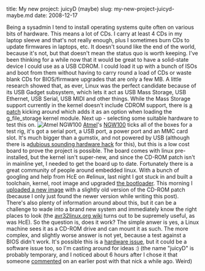 title: My new project: juicyD (maybe)
slug: my-new-project-juicyd-maybe.md
date: 2008-12-17


Being a sysadmin I tend to install operating systems quite often on various bits of hardware. This means a lot of CDs. I carry at least 4 CDs in my laptop sleeve and that's not really enough, plus I sometimes burn CDs to update firmwares in laptops, etc.
It doesn't sound like the end of the world, because it's not, but that doesn't mean the status quo is worth keeping. I've been thinking for a while now that it would be great to have a solid-state device I could use as a USB CDROM. I could load it up with a bunch of ISOs and boot from them without having to carry round a load of CDs or waste blank CDs for BIOS/firmware upgrades that are only a few MB.
A little research showed that, as ever, Linux was the perfect candidate because of its USB Gadget subsystem, which lets it act as USB Mass Storage, USB Ethernet, USB Serial, USB MIDI and other things.
While the Mass Storage support currently in the kernel doesn't include CDROM support, there is [a patch](http://www.kernel.org/pub/linux/kernel/people/gregkh/gregkh-2.6/gregkh-04-usb/usb-g_file_storage-add-cd-rom-emulation.patch "g_file_storage CD-ROM patch") kicking around which adds it as an option when loading the g\_file\_storage kernel module.
Next up - selecting some suitable hardware to test this on.
![Atmel NGW100](http://www.avr32linux.org/twiki/pub/Main/ModifyTheNGW100/ngw_overview.png)
[Atmel](http://www.atmel.no/ "Atmel")'s [NGW100](http://www.atmel.com/dyn/products/tools_card.asp?tool_id=4102) ticks all of the boxes for a test rig, it's got a serial port, a USB port, a power port and an MMC card slot. It's much bigger than a gumstix, and not powered by USB (although there is a[dubious sounding hardware hack](http://nickstallman.net/node/11) for this), but this is a low cost board to prove the project is possible.
The board comes with linux pre-installed, but the kernel isn't super-new, and since the CD-ROM patch isn't in mainline yet, I needed to get the board up to date.
Fortunately there is a great community of people around embedded linux. With a bunch of googling and help from HcE on \#elinux, last night I got stuck in and built a toolchain, kernel, root image and upgraded [the bootloader](http://www.atmel.no/buildroot/buildroot-u-boot.html). This morning I [uploaded a new image](http://support.atmel.no/knowledgebase/avr32studiohelp/com.atmel.avr32.tool.ngw100/html/firmware_upgrade.html#With_serial_link) with a slightly old version of the CD-ROM patch (because I only just found the newer version while writing this post).
There's also plenty of information around about this, but it can be a challenge to wade into a brand new system and immediately know the right places to look (the [avr32linux.org wiki](http://avr32linux.org/twiki/bin/view) turns out to be supremely useful, as was HcE).
So the question is, does it work? The simple anwer is yes, a Linux machine sees it as a CD-ROM drive and can mount it as such. The more complex, and slightly worse answer is not yet, because a test against a BIOS didn't work. It's possible this is a [hardware issue](http://www.avrfreaks.net/wiki/index.php/VBUS_fix), but it could be a software issue too, so I'm casting around for ideas :)
(the name "juicyD" is probably temporary, and I noticed about 6 hours after I chose it that someone [commented](http://www.tenshu.net/archives/2007/06/03/transcoding-video-for-the-ps3-in-ubuntu/#comment-56) on an earlier post with that nick a while ago. Weird)